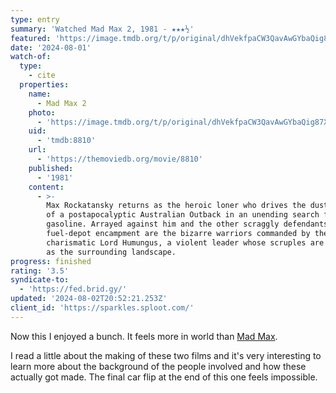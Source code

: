 ```yaml
---
type: entry
summary: 'Watched Mad Max 2, 1981 - ★★★½'
featured: 'https://image.tmdb.org/t/p/original/dhVekfpaCW3QavAwGYbaQig87Xc.jpg'
date: '2024-08-01'
watch-of:
  type:
    - cite
  properties:
    name:
      - Mad Max 2
    photo:
      - 'https://image.tmdb.org/t/p/original/dhVekfpaCW3QavAwGYbaQig87Xc.jpg'
    uid:
      - 'tmdb:8810'
    url:
      - 'https://themoviedb.org/movie/8810'
    published:
      - '1981'
    content:
      - >-
        Max Rockatansky returns as the heroic loner who drives the dusty roads
        of a postapocalyptic Australian Outback in an unending search for
        gasoline. Arrayed against him and the other scraggly defendants of a
        fuel-depot encampment are the bizarre warriors commanded by the
        charismatic Lord Humungus, a violent leader whose scruples are as barren
        as the surrounding landscape.
progress: finished
rating: '3.5'
syndicate-to:
  - 'https://fed.brid.gy/'
updated: '2024-08-02T20:52:21.253Z'
client_id: 'https://sparkles.sploot.com/'
---
```

Now this I enjoyed a bunch. It feels more in world than [Mad Max](https://www.themoviedb.org/movie/9659-mad-max).

I read a little about the making of these two films and it's very interesting to learn more about the background of the people involved and how these actually got made. The final car flip at the end of this one feels impossible.
